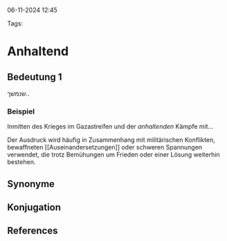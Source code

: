 
06-11-2024 12:45


Tags:

# Anhaltend


## Bedeutung 1

שנמשך..

### Beispiel

Inmitten des Krieges im Gazastreifen und der *anhaltenden* Kämpfe mit...

Der Ausdruck wird häufig in Zusammenhang mit militärischen Konflikten, bewaffneten [[Auseinandersetzungen]] oder schweren Spannungen verwendet, die trotz Bemühungen um Frieden oder einer Lösung weiterhin bestehen.


## Synonyme


## Konjugation


## References

